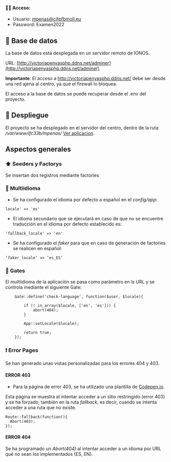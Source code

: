 #### 👩‍🏫 Acceso:
* Usuario: mpenas@cifpfbmoll.eu
* Password: Examen2022

## 💾 Base de datos
La base de datos está desplegada en un servidor remoto de IONOS.

URL: [http://victoriapenyasphp.ddns.net/adminer](http://victoriapenyasphp.ddns.net/adminer)

**Importante**: El acceso a http://victoriapenyasphp.ddns.net/ debe ser desde una red ajena al centro, ya que el firewall lo bloquea.

El acceso a la base de datos se puede recuperar desde el .env del proyecto.

## 🚀 Despliegue

El proyecto se ha desplegado en el servidor del centro, dentro de la ruta */var/www/ifc33b/mpenas/* [Ver aplicacion](http://mpenas.ifc33b.cifpfbmoll.eu/examenLaravel20220210/victoriapenyas20220210/public/es/posts).

## Aspectos generales

### ⬆️ Seeders y Factorys
Se insertan dos registros mediante factories

### 🔡 Multiidioma
* Se ha configurado el idioma por defecto a español en el *config/app*:

~~~
locale' => 'es'
~~~

* El idioma secundario que se ejecutará en caso de que no se encuentre traducción en el idioma por defecto establecido es:

~~~
'fallback_locale' => 'en'
~~~

* Se ha configurado el *faker* para que en caso de generación de factories se realicen en español:

~~~
‘faker_locale’ => ‘es_ES’
~~~

### 🚪 Gates
El multiidioma de la aplicación se pasa como parámetro en ls URL y se controla mediante el siguiente Gate:

~~~
    Gate::define('check-language', function($user, $locale){

        if (! in_array($locale, ['en', 'es'])) {
            abort(404);
        }

        App::setLocale($locale);

        return true;
    });
~~~

### ❗ Error Pages
Se han generado unas vistas personalizadas para los errores 404 y 403.

#### ERROR 403

* Para la página de error 403, se ha utilizado una plantilla de [Codepen.io](https://codepen.io/Mansoour/pen/LgGGvm).

Esta página se muestra al intentar acceder a un sitio restringido (error 403) y se ha forzado, también en la ruta *fallback*, es decir, cuando se intenta acceder a una ruta que no existe.

~~~
Route::fallback(function(){
  Abort(403);
});
~~~

#### ERROR 404

Se ha programado un *Abort(404)* al intentar acceder a un idioma por URL qué no sean los implementados (ES, EN).